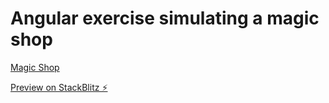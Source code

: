 # Angular exercise simulating a magic shop

[Magic Shop](https://joaomla.github.io/magic-shop-angular-exercise/)

[Preview on StackBlitz ⚡️](https://stackblitz.com/edit/angular-v6dpng-hfdsev)
